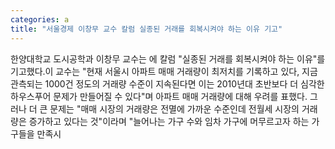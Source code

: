 ```yaml
---
categories: a
title: "서울경제 이창무 교수 칼럼 실종된 거래를 회복시켜야 하는 이유 기고"
---
```

한양대학교 도시공학과 이창무 교수는 에 칼럼 "실종된 거래를 회복시켜야 하는 이유"를 기고했다.이 교수는 "현재 서울시 아파트 매매 거래량이 최저치를 기록하고 있다, 지금 관측되는 1000건 정도의 거래량 수준이 지속된다면 이는 2010년대 초반보다 더 심각한 하우스푸어 문제가 만들어질 수 있다"며 아파트 매매 거래량에 대해 우려를 표했다. 그러나 더 큰 문제는 "매매 시장의 거래량은 전멸에 가까운 수준인데 전월세 시장의 거래량은 증가하고 있다는 것"이라며 "늘어나는 가구 수와 임차 가구에 머무르고자 하는 가구들을 만족시